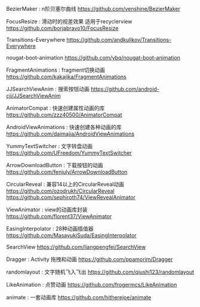 BezierMaker : n阶贝塞尔曲线
https://github.com/venshine/BezierMaker

FocusResize : 滑动时的视差效果 适用于recyclerview
https://github.com/borjabravo10/FocusResize

Transitions-Everywhere
https://github.com/andkulikov/Transitions-Everywhere

nougat-boot-animation
https://github.com/ybq/nougat-boot-animation

FragmentAnimations : fragment切换动画
https://github.com/kakajika/FragmentAnimations

JJSearchViewAnim : 搜索按钮动画
https://github.com/android-cjj/JJSearchViewAnim

AnimatorCompat : 快速创建属性动画的库
https://github.com/zzz40500/AnimatorCompat

AndroidViewAnimations : 快速创建各种动画的库
https://github.com/daimajia/AndroidViewAnimations

YummyTextSwitcher : 文字转盘动画
https://github.com/UFreedom/YummyTextSwitcher

ArrowDownloadButton : 下载按钮的动画
https://github.com/fenjuly/ArrowDownloadButton

CircularReveal : 兼容14以上的CircularReveal动画
https://github.com/ozodrukh/CircularReveal
https://github.com/sephiroth74/ViewRevealAnimator

ViewAnimator : view的动画库封装
https://github.com/florent37/ViewAnimator

EasingInterpolator : 28种动画插值器
https://github.com/MasayukiSuda/EasingInterpolator

SearchView
https://github.com/liangpengfei/SearchView

Dragger : Activity 拖拽和动画
https://github.com/ppamorim/Dragger

randomlayout : 文字随机飞入飞出
https://github.com/qiushi123/randomlayout

LikeAnimation : 点赞动画
https://github.com/frogermcs/LikeAnimation

animate : 一套动画库
https://github.com/hitherejoe/animate
